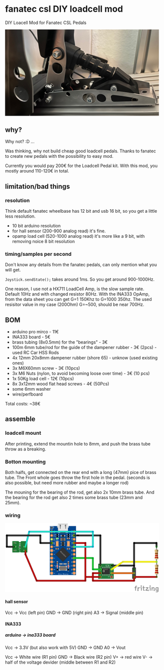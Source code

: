 # fanatec csl DIY loadcell mod
DIY Loacell Mod for Fanatec CSL Pedals

![](./Pictures/final_fp.jpeg)

## why?

Why not? :D ...

Was thinking, why not build cheap good loadcell pedals. Thanks to fanatec to create new pedals with the possibility to easy mod.

Currently you would pay 200€ for the Loadcell Pedal kit. With this mod, you mostly around 110-120€ in total.

## limitation/bad things

### resolution

Think default fanatec wheelbase has 12 bit and usb 16 bit, so you get a little less resolution.

- 10 bit arduino resolution
 - for hall sensor (200-900 analog read) it's fine.
 - opamp load cell (520-1000 analog read) it's more like a 9 bit, with removing noice 8 bit resolution


### timing/samples per second

Don't know any details from the fanatec pedals, can only mention what you will get.

`Joystick.sendState();` takes around 1ms. So you get around 900-1000Hz. 

One reason, I use not a HX711 LoadCell Amp, is the slow sample rate. Default 10Hz and with changed resistor 80Hz.
With the INA333 OpAmp, from the data sheet you can get G=1 150Khz to G=1000 350hz. The used resisitor value  in my case (200Ohm) G=~500, should be near 700Hz.

## BOM

- arduino pro mirco - 11€
- INA333 board - 5€
- brass tubing (8x0.5mm) for the "bearings" - 3€
- 100m 6mm tube/rod for the guide of the dampener rubber - 3€ (2pcs) - used RC Car HSS Rods
- 4x 12mm 20x8mm dampener rubber (shore 65) - unknow (used existing ones)
- 3x M6X60mm screw - 3€ (10pcs)
- 3x M6 Nuts (nylon, to avoid becoming loose over time) - 3€ (10 pcs)
- 1x 50Kg load cell - 12€ (10pcs)
- 8x 3x12mm wood flat head screws - 4€ (50Pcs)
- some 6mm washer
- wire/perfboard

Total costs: ~38€

## assemble

### loadcell mount

After printing, extend the mountin hole to 8mm, and push the brass tube throw as a breaking.

### Botton mounting

Both halfs, get connected on the rear end with a long (47mm) pice of brass tube.
The Front whole goes throw the first hole in the pedal. (seconds is also possible, but need more rubber and maybe a longer rod)

The mouning for the bearing of the rod, get also 2x 10mm brass tube.
And the bearing for the rod get also 2 times some brass tube (23mm and 25mm).

### wiring

![](./Pictures/cabling.png)

#### hall sensor

Vcc -> Vcc (left pin)
GND -> GND (right pin)
A3 -> Signal (middle pin)

#### INA333

#####  arduino -> ina333 board

Vcc -> 3.3V (but also work with 5V)
GND -> GND
A0 -> Vout


Vcc -> White wire (R1 pin)
GND -> Black wire (R2 pin)
V+ -> red wire
V- -> half of the voltage devider (middle between R1 and R2)
